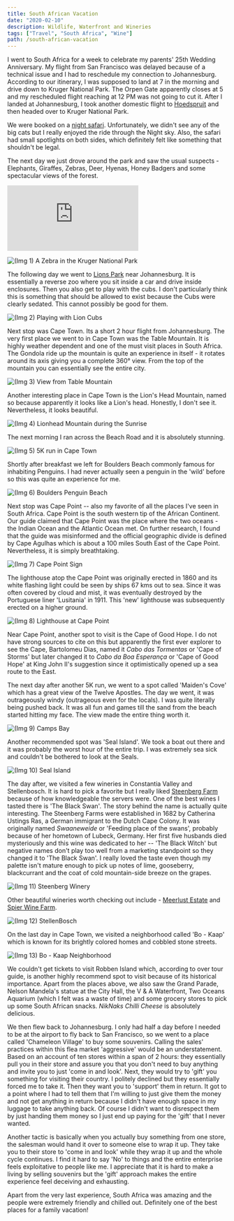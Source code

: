 ```yaml
---
title: South African Vacation
date: "2020-02-10"
description: Wildlife, Waterfront and Wineries
tags: ["Travel", "South Africa", "Wine"]
path: /south-african-vacation
---
```


I went to South Africa for a week to celebrate my parents' 25th Wedding
Anniversary. My flight from San Francisco was delayed because of a technical
issue and I had to reschedule my connection to Johannesburg. According to our
itinerary, I was supposed to land at 7 in the morning and drive down to
Kruger National Park. The Orpen Gate apparently closes at 5 and my rescheduled
flight reaching at 12 PM was not going to cut it. After I landed at Johannesburg, I
took another domestic flight to [Hoedspruit](https://www.eastgateairport.co.za/)
and then headed over to Kruger National Park.

We were booked on a [night safari](http://greater.krugerpark.co.za/Kruger_Park_Game_Viewing_Activities-travel/kruger-night-game-viewing.html). Unfortunately, we didn't see any of
the big cats but I really enjoyed the ride through the Night sky. Also, the
safari had small spotlights on both sides, which definitely felt like
something that shouldn't be legal.

The next day we just drove around the park and saw the usual suspects -
Elephants, Giraffes, Zebras, Deer, Hyenas, Honey Badgers and some spectacular
views of the forest.

<iframe src="https://www.youtube.com/embed/pbqF0b9fN6A" frameborder="0" allow="accelerometer; autoplay; encrypted-media; gyroscope; picture-in-picture" allowfullscreen class="responsive-iframe"></iframe>

![(Img 1) A Zebra in the Kruger National Park](../images/2020-02-10-south-african-vacation/kruger_zebra.png)

The following day we went to [Lions Park](http://www.lionandsafaripark.com/) near
Johannesburg. It is essentially a reverse zoo where you sit inside a car and
drive inside enclosures. Then you also get to play with the cubs. I don't particularly think this is something that should be allowed to exist because the Cubs were clearly sedated. This cannot possibly be good for them.

![(Img 2) Playing with Lion Cubs](../images/2020-02-10-south-african-vacation/cubs.jpg)

Next stop was Cape Town. Its a short 2 hour flight from Johannesburg. The very
first place we went to in Cape Town was the Table Mountain. It is highly weather
 dependent and one of the must visit places in South Africa. The Gondola ride up
 the mountain is quite an experience in itself - it rotates around its axis
 giving you a complete 360° view. From the top of the mountain you can
 essentially see the entire city.   

![(Img 3) View from Table Mountain](../images/2020-02-10-south-african-vacation/table_mountain.jpg)

Another interesting place in Cape Town is the Lion's Head Mountain, named so
because apparently it looks like a Lion's head. Honestly, I don't see it.
Nevertheless, it looks beautiful.

![(Img 4) Lionhead Mountain during the Sunrise](../images/2020-02-10-south-african-vacation/lion_head_mountain.jpg)

The next morning I ran across the Beach Road and it is absolutely stunning.

![(Img 5) 5K run in Cape Town](../images/2020-02-10-south-african-vacation/cape_town_run.jpg)

Shortly after breakfast we left for Boulders Beach commonly famous for
inhabiting Penguins. I had never actually seen a penguin in the 'wild' before
so this was quite an experience for me.   

![(Img 6) Boulders Penguin Beach](../images/2020-02-10-south-african-vacation/boulders_beach.jpg)

Next stop was Cape Point -- also my favorite of all the places I've seen in
South Africa. Cape Point is the south western tip of the African Continent.
Our guide claimed that Cape Point was the place where the two oceans - the
Indian Ocean and the Atlantic Ocean met. On further research, I found that the
guide was misinformed and the official geographic divide is defined by
Cape Agulhas which is about a 100 miles South East of the Cape Point.
Nevertheless, it is simply breathtaking.

![(Img 7) Cape Point Sign](../images/2020-02-10-south-african-vacation/cape_point_sign.jpg)

The lighthouse atop the Cape Point was originally erected in 1860 and its white
flashing light could be seen by ships 67 kms out to sea. Since it was often
covered by cloud and mist, it was eventually destroyed by the Portuguese liner
'Lusitania' in 1911. This 'new' lighthouse was subsequently erected on a higher
ground.

![(Img 8) Lighthouse at Cape Point](../images/2020-02-10-south-african-vacation/lighthouse.jpg)

Near Cape Point, another spot to visit is the Cape of Good Hope. I do not have
strong sources to cite on this but apparently the first ever explorer to see
the Cape, Bartolomeu Dias, named it _Cabo das Tormentas_ or 'Cape of Storms' but
 later changed it to _Cabo da Boa Esperança_ or 'Cape of Good Hope' at King
 John II's suggestion since it optimistically opened up a sea route to the East.

The next day after another 5K run, we went to a spot called 'Maiden's Cove' which
has a great view of the Twelve Apostles. The day we went, it was outrageously
windy (outrageous even for the locals). I was quite literally being pushed back.
It was all fun and games till the sand from the beach started hitting my face.
The view made the entire thing worth it.

![(Img 9) Camps Bay](../images/2020-02-10-south-african-vacation/camps_bay.jpg)

Another recommended spot was 'Seal Island'. We took a boat out there and it was
probably the worst hour of the entire trip. I was extremely sea sick and
couldn't be bothered to look at the Seals.

![(Img 10) Seal Island](../images/2020-02-10-south-african-vacation/seal_island.jpg)

The day after, we visited a few wineries in Constantia Valley and Stellenbosch.
It is hard to pick a favorite but I really liked [Steenberg Farm](https://www.steenbergfarm.com/)
because of how knowledgeable the servers were. One of the best wines I tasted
there is 'The Black Swan'. The story behind the name is actually quite interesting.
The Steenberg Farms were established in 1682 by Catherina Ustings Ras, a German
immigrant to the Dutch Cape Colony. It was originally named _Swaaneweide_ or
'Feeding place of the swans', probably because of her hometown of Lubeck,
Germany. Her first five husbands died mysteriously and this wine was dedicated
to her -- 'The Black Witch' but negative names don't play too well from a
marketing standpoint so they changed it to 'The Black Swan'. I really loved the
taste even though my palette isn't mature enough to pick up notes of lime,
gooseberry, blackcurrant and the coat of cold mountain-side breeze on the grapes.

![(Img 11) Steenberg Winery](../images/2020-02-10-south-african-vacation/steenberg_winery.jpg)

Other beautiful wineries worth checking out include -
[Meerlust Estate](http://www.meerlust.co.za/) and [Spier Wine Farm](https://www.spier.co.za/).

![(Img 12) StellenBosch](../images/2020-02-10-south-african-vacation/stellenbosch.jpg)

On the last day in Cape Town, we visited a neighborhood called 'Bo - Kaap'
which is known for its brightly colored homes and cobbled stone streets.  

![(Img 13) Bo - Kaap Neighborhood](../images/2020-02-10-south-african-vacation/bo-kaap.jpg)

We couldn't get tickets to visit Robben Island which, according to over tour guide,
is another highly recommend spot to visit because of its historical importance.
Apart from the places above, we also saw the Grand Parade, Nelson Mandela's
statue at the City Hall, the V & A Waterfront, Two Oceans Aquarium
(which I felt was a waste of time) and some grocery stores to pick up some South
African snacks. _NikNaks Chilli Cheese_ is absolutely delicious.

We then flew back to Johannesburg. I only had half a day before I needed to be at
the airport to fly back to San Francisco, so we went to a place called
'Chameleon Village' to buy some souvenirs. Calling the sales' practices within
this flea market 'aggressive' would be an understatement. Based on an account of
ten stores within a span of 2 hours: they essentially pull you in their store
and assure you that you don't need to buy anything and invite you to just
'come in and look'. Next, they would try to 'gift' you something for
visiting their country. I politely declined but they essentially forced me to
take it. Then they want you to 'support' them in return. It got to a point where
I had to tell them that I'm willing to just give them the money and not get
anything in return because I didn't have enough space in my luggage to take
anything back. Of course I didn't want to disrespect them by just handing them
money so I just end up paying for the 'gift' that I never wanted.

Another tactic is basically when you actually buy something from one store, the
salesman would hand it over to someone else to wrap it up. They take you to
their store to 'come in and look' while they wrap it up and the whole cycle
continues. I find it hard to say 'No' to things and the entire enterprise feels
exploitative to people like me. I appreciate that it is hard to make a living by
selling souvenirs but the 'gift' approach makes the entire experience feel
deceiving and exhausting.

Apart from the very last experience, South Africa was amazing and the people
were extremely friendly and chilled out. Definitely one of the best places for
a family vacation!
